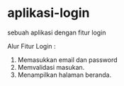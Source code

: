 # aplikasi-login
sebuah aplikasi dengan fitur login

Alur Fitur Login :
1. Memasukkan email dan password
2. Memvalidasi masukan.
3. Menampilkan halaman beranda.
